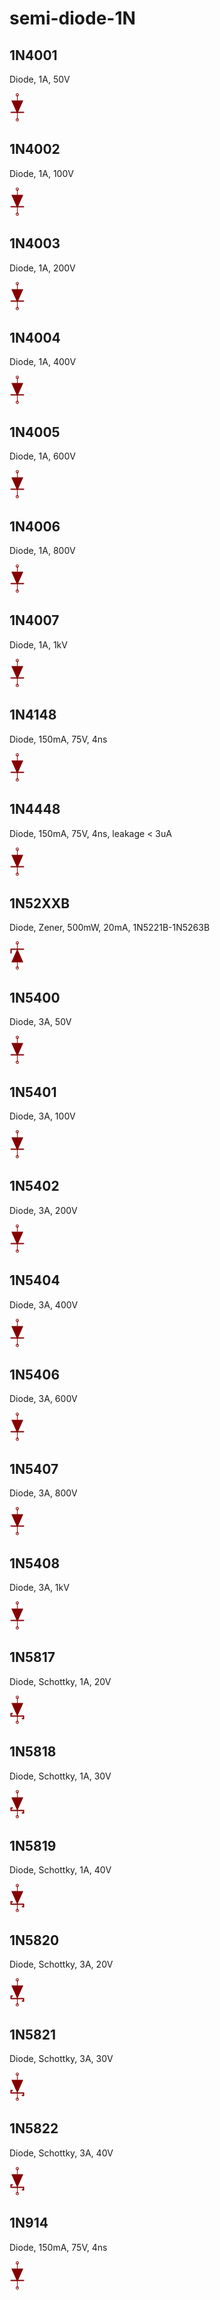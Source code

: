 # semi-diode-1N

## 1N4001
Diode, 1A, 50V

![1N4001__1__1](images/semi-diode-1N__1N4001__1__1.png?raw=true) 

## 1N4002
Diode, 1A, 100V

![1N4002__1__1](images/semi-diode-1N__1N4002__1__1.png?raw=true) 

## 1N4003
Diode, 1A, 200V

![1N4003__1__1](images/semi-diode-1N__1N4003__1__1.png?raw=true) 

## 1N4004
Diode, 1A, 400V

![1N4004__1__1](images/semi-diode-1N__1N4004__1__1.png?raw=true) 

## 1N4005
Diode, 1A, 600V

![1N4005__1__1](images/semi-diode-1N__1N4005__1__1.png?raw=true) 

## 1N4006
Diode, 1A, 800V

![1N4006__1__1](images/semi-diode-1N__1N4006__1__1.png?raw=true) 

## 1N4007
Diode, 1A, 1kV

![1N4007__1__1](images/semi-diode-1N__1N4007__1__1.png?raw=true) 

## 1N4148
Diode, 150mA, 75V, 4ns

![1N4148__1__1](images/semi-diode-1N__1N4148__1__1.png?raw=true) 

## 1N4448
Diode, 150mA, 75V, 4ns, leakage < 3uA

![1N4448__1__1](images/semi-diode-1N__1N4448__1__1.png?raw=true) 

## 1N52XXB
Diode, Zener, 500mW, 20mA, 1N5221B-1N5263B

![1N52XXB__1__1](images/semi-diode-1N__1N52XXB__1__1.png?raw=true) 

## 1N5400
Diode, 3A, 50V

![1N5400__1__1](images/semi-diode-1N__1N5400__1__1.png?raw=true) 

## 1N5401
Diode, 3A, 100V

![1N5401__1__1](images/semi-diode-1N__1N5401__1__1.png?raw=true) 

## 1N5402
Diode, 3A, 200V

![1N5402__1__1](images/semi-diode-1N__1N5402__1__1.png?raw=true) 

## 1N5404
Diode, 3A, 400V

![1N5404__1__1](images/semi-diode-1N__1N5404__1__1.png?raw=true) 

## 1N5406
Diode, 3A, 600V

![1N5406__1__1](images/semi-diode-1N__1N5406__1__1.png?raw=true) 

## 1N5407
Diode, 3A, 800V

![1N5407__1__1](images/semi-diode-1N__1N5407__1__1.png?raw=true) 

## 1N5408
Diode, 3A, 1kV

![1N5408__1__1](images/semi-diode-1N__1N5408__1__1.png?raw=true) 

## 1N5817
Diode, Schottky, 1A, 20V

![1N5817__1__1](images/semi-diode-1N__1N5817__1__1.png?raw=true) 

## 1N5818
Diode, Schottky, 1A, 30V

![1N5818__1__1](images/semi-diode-1N__1N5818__1__1.png?raw=true) 

## 1N5819
Diode, Schottky, 1A, 40V

![1N5819__1__1](images/semi-diode-1N__1N5819__1__1.png?raw=true) 

## 1N5820
Diode, Schottky, 3A, 20V

![1N5820__1__1](images/semi-diode-1N__1N5820__1__1.png?raw=true) 

## 1N5821
Diode, Schottky, 3A, 30V

![1N5821__1__1](images/semi-diode-1N__1N5821__1__1.png?raw=true) 

## 1N5822
Diode, Schottky, 3A, 40V

![1N5822__1__1](images/semi-diode-1N__1N5822__1__1.png?raw=true) 

## 1N914
Diode, 150mA, 75V, 4ns

![1N914__1__1](images/semi-diode-1N__1N914__1__1.png?raw=true) 

